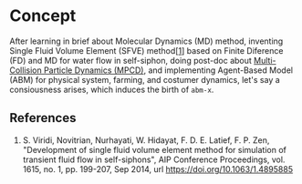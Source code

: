 # Concept
After learning in brief about Molecular Dynamics (MD) method, inventing Single Fluid Volume Element (SFVE) method[[1](#ref1)]
based on Finite Diference (FD) and MD for water flow in self-siphon, doing post-doc about [Multi-Collision Particle Dynamics (MPCD)](https://doi.org/10.13140/2.1.3523.0725), and implementing Agent-Based Model (ABM) for physical system, farming, and costumer dynamics, let's say a consiousness arises, which induces the birth of ``abm-x``.


## References
1. S. Viridi, Novitrian, Nurhayati, W. Hidayat, F. D. E. Latief, F. P. Zen, "Development of single fluid volume element method for simulation of transient fluid flow in self-siphons", AIP Conference Proceedings, vol. 1615, no. 1, pp. 199-207, Sep 2014, url https://doi.org/10.1063/1.4895885 <a name="ref1"></a>


